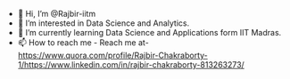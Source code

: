 - 👋 Hi, I’m @Rajbir-iitm
- 👀 I’m interested in Data Science and Analytics.
- 🌱 I’m currently learning Data Science and Applications form IIT Madras.
- 📫 How to reach me - Reach me at- https://www.quora.com/profile/Rajbir-Chakraborty-1/https://www.linkedin.com/in/rajbir-chakraborty-813263273/

<!---
Rajbir-iitm/Rajbir-iitm is a ✨ special ✨ repository because its `README.md` (this file) appears on your GitHub profile.
You can click the Preview link to take a look at your changes.
--->
